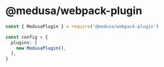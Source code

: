 # @medusa/webpack-plugin

```ts
const { MedusaPlugin } = require('@medusa/webpack-plugin')

const config = {
  plugins: [
    new MedusaPlugin(),
  ],
}
```